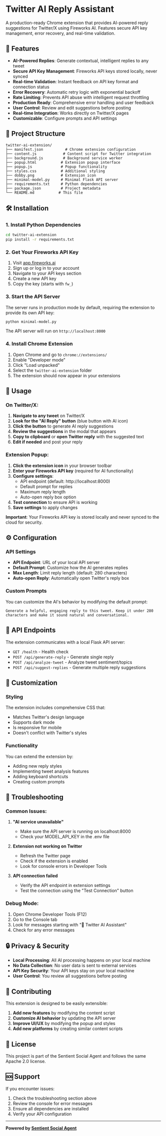 # Twitter AI Reply Assistant

A production-ready Chrome extension that provides AI-powered reply suggestions for Twitter/X using Fireworks AI. Features secure API key management, error recovery, and real-time validation.

## 🚀 Features

- **AI-Powered Replies**: Generate contextual, intelligent replies to any tweet
- **Secure API Key Management**: Fireworks API keys stored locally, never synced
- **Real-time Validation**: Instant feedback on API key format and connection status
- **Error Recovery**: Automatic retry logic with exponential backoff
- **Rate Limiting**: Prevents API abuse with intelligent request throttling
- **Production Ready**: Comprehensive error handling and user feedback
- **User Control**: Review and edit suggestions before posting
- **Real-time Integration**: Works directly on Twitter/X pages
- **Customizable**: Configure prompts and API settings

## 📁 Project Structure

```
twitter-ai-extension/
├── manifest.json          # Chrome extension configuration
├── content.js            # Content script for Twitter integration
├── background.js         # Background service worker
├── popup.html           # Extension popup interface
├── popup.js             # Popup functionality
├── styles.css           # Additional styling
├── dobby.png            # Extension icon
├── minimal-model.py     # Minimal Flask API server
├── requirements.txt     # Python dependencies
├── package.json         # Project metadata
└── README.md           # This file
```

## 🛠️ Installation

### 1. Install Python Dependencies

```bash
cd twitter-ai-extension
pip install -r requirements.txt
```

### 2. Get Your Fireworks API Key

1. Visit [app.fireworks.ai](https://app.fireworks.ai)
2. Sign up or log in to your account
3. Navigate to your API keys section
4. Create a new API key
5. Copy the key (starts with `fw_`)

### 3. Start the API Server

The server runs in production mode by default, requiring the extension to provide its own API key:

```bash
python minimal-model.py
```

The API server will run on `http://localhost:8000`

### 4. Install Chrome Extension

1. Open Chrome and go to `chrome://extensions/`
2. Enable "Developer mode"
3. Click "Load unpacked"
4. Select the `twitter-ai-extension` folder
5. The extension should now appear in your extensions

## 🎯 Usage

### On Twitter/X:

1. **Navigate to any tweet** on Twitter/X
2. **Look for the "AI Reply" button** (blue button with AI icon)
3. **Click the button** to generate AI reply suggestions
4. **Review the suggestions** in the modal that appears
5. **Copy to clipboard** or **open Twitter reply** with the suggested text
6. **Edit if needed** and post your reply

### Extension Popup:

1. **Click the extension icon** in your browser toolbar
2. **Enter your Fireworks API key** (required for AI functionality)
3. **Configure settings**:
   - API endpoint (default: http://localhost:8000)
   - Default prompt for replies
   - Maximum reply length
   - Auto-open reply box option
4. **Test connection** to ensure API is working
5. **Save settings** to apply changes

**Important**: Your Fireworks API key is stored locally and never synced to the cloud for security.

## ⚙️ Configuration

### API Settings

- **API Endpoint**: URL of your local API server
- **Default Prompt**: Customize how the AI generates replies
- **Max Length**: Limit reply length (default: 280 characters)
- **Auto-open Reply**: Automatically open Twitter's reply box

### Custom Prompts

You can customize the AI's behavior by modifying the default prompt:

```
Generate a helpful, engaging reply to this tweet. Keep it under 280 characters and make it sound natural and conversational.
```

## 🔧 API Endpoints

The extension communicates with a local Flask API server:

- `GET /health` - Health check
- `POST /api/generate-reply` - Generate single reply
- `POST /api/analyze-tweet` - Analyze tweet sentiment/topics  
- `POST /api/suggest-replies` - Generate multiple reply suggestions

## 🎨 Customization

### Styling

The extension includes comprehensive CSS that:
- Matches Twitter's design language
- Supports dark mode
- Is responsive for mobile
- Doesn't conflict with Twitter's styles

### Functionality

You can extend the extension by:
- Adding new reply styles
- Implementing tweet analysis features
- Adding keyboard shortcuts
- Creating custom prompts

## 🐛 Troubleshooting

### Common Issues:

1. **"AI service unavailable"**
   - Make sure the API server is running on localhost:8000
   - Check your MODEL_API_KEY in the .env file

2. **Extension not working on Twitter**
   - Refresh the Twitter page
   - Check if the extension is enabled
   - Look for console errors in Developer Tools

3. **API connection failed**
   - Verify the API endpoint in extension settings
   - Test the connection using the "Test Connection" button

### Debug Mode:

1. Open Chrome Developer Tools (F12)
2. Go to the Console tab
3. Look for messages starting with "🤖 Twitter AI Assistant"
4. Check for any error messages

## 🔒 Privacy & Security

- **Local Processing**: All AI processing happens on your local machine
- **No Data Collection**: No user data is sent to external services
- **API Key Security**: Your API keys stay on your local machine
- **User Control**: You review all suggestions before posting

## 🤝 Contributing

This extension is designed to be easily extensible:

1. **Add new features** by modifying the content script
2. **Customize AI behavior** by updating the API server
3. **Improve UI/UX** by modifying the popup and styles
4. **Add new platforms** by creating similar content scripts

## 📄 License

This project is part of the Sentient Social Agent and follows the same Apache 2.0 license.

## 🆘 Support

If you encounter issues:

1. Check the troubleshooting section above
2. Review the console for error messages
3. Ensure all dependencies are installed
4. Verify your API configuration

---

**Powered by [Sentient Social Agent](https://github.com/sentient-agi/Sentient-Social-Agent)**
